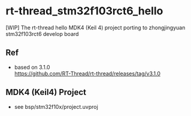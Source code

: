 # rt-thread_stm32f103rct6_hello
[WIP] The rt-thread hello MDK4 (Keil 4) project porting to zhongjingyuan stm32f103rct6 develop board

## Ref  
* based on 3.1.0  
https://github.com/RT-Thread/rt-thread/releases/tag/v3.1.0  

## MDK4 (Keil4) Project  
* see bsp/stm32f10x/project.uvproj  
